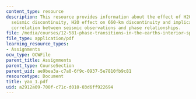 ```yaml
---
content_type: resource
description: This resource provides information about the effect of H2O on the 410-kilometer
  seismic discontinuity, H2O effect on 660-km discontinuity and implications for the
  correlation between seismic observations and phase relationships.
file: /media/courses/12-581-phase-transitions-in-the-earths-interior-spring-2005/a2912a09700fc71cd01003d6ff922694_yao_1.pdf
file_type: application/pdf
learning_resource_types:
- Assignments
ocw_type: OCWFile
parent_title: Assignments
parent_type: CourseSection
parent_uid: ae9bea3a-c7a0-6f9c-0937-5e7810fb9c81
resourcetype: Document
title: yao_1.pdf
uid: a2912a09-700f-c71c-d010-03d6ff922694
---
```

